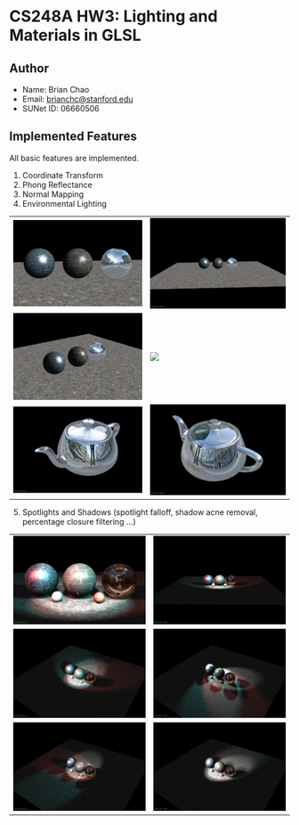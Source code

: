 # CS248A HW3: Lighting and Materials in GLSL

## Author
- Name: Brian Chao
- Email: brianchc@stanford.edu
- SUNet ID: 06660506

## Implemented Features

All basic features are implemented.

1. Coordinate Transform
2. Phong Reflectance
3. Normal Mapping
4. Environmental Lighting

|||
|--|--|
|![](figures/1_1.png)|![](figures/1_2.png)|
|![](figures/1_3.png)|![](figures/1_4.png)|
|![](figures/2_1.png)|![](figures/2_2.png)|

5. Spotlights and Shadows (spotlight falloff, shadow acne removal, percentage closure filtering ...)


|||
|--|--|
|![](figures/3_1.png)|![](figures/3_2.png)|
|![](figures/4_1.png)|![](figures/4_2.png)|
|![](figures/4_3.png)|![](figures/4_4.png)|
